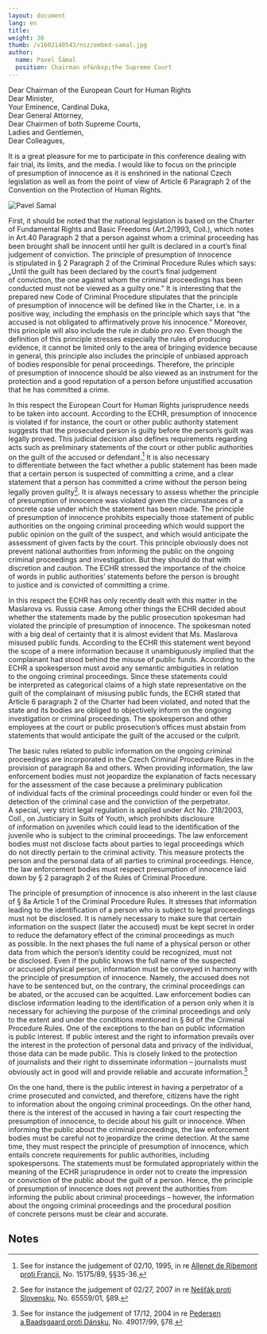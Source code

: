 ```yaml
---
layout: document
lang: en
title:
weight: 30
thumb: /v1602140543/nsz/embed-samal.jpg
author:
  name: Pavel Šámal
  position: Chairman of&nbsp;the Supreme Court
---
```


Dear Chairman of&nbsp;the European Court for Human Rights<br/>
Dear Minister,<br/>
Your Eminence, Cardinal Duka,<br/>
Dear General Attorney,<br/>
Dear Chairmen of&nbsp;both Supreme Courts,<br/>
Ladies and Gentlemen,<br/>
Dear Colleagues,<br/>

It&nbsp;is a&nbsp;great pleasure for me&nbsp;to participate in&nbsp;this conference dealing with fair trial, its limits, and the media. I&nbsp;would like to&nbsp;focus on&nbsp;the principle of&nbsp;presumption of&nbsp;innocence as&nbsp;it is&nbsp;enshrined in&nbsp;the national Czech legislation as&nbsp;well as&nbsp;from the point of&nbsp;view of&nbsp;Article 6&nbsp;Paragraph 2&nbsp;of the Convention on&nbsp;the Protection of&nbsp;Human Rights.

![Pavel Samal]({{site.baseurl}}/assets/img/samal.jpg)

First, it&nbsp;should be&nbsp;noted that the national legislation is&nbsp;based on&nbsp;the Charter of&nbsp;Fundamental Rights and Basic Freedoms (Art.2/1993, Coll.), which notes in&nbsp;Art.40 Paragraph 2&nbsp;that a&nbsp;person against whom a&nbsp;criminal proceeding has been brought shall be&nbsp;innocent until her guilt is&nbsp;declared in&nbsp;a court’s final judgement of&nbsp;conviction. The principle of&nbsp;presumption of&nbsp;innocence is&nbsp;stipulated in&nbsp;§ 2&nbsp;Paragraph 2&nbsp;of the Criminal Procedure Rules which says: „Until the guilt has been declared by&nbsp;the court’s final judgement of&nbsp;conviction, the one against whom the criminal proceedings has been conducted must not be&nbsp;viewed as&nbsp;a guilty one.” It&nbsp;is interesting that the prepared new Code of&nbsp;Criminal Procedure stipulates that the principle of&nbsp;presumption of&nbsp;innocence will be&nbsp;defined like in&nbsp;the Charter, i.e. in&nbsp;a positive way, including the emphasis on&nbsp;the principle which says that “the accused is&nbsp;not obligated to&nbsp;affirmatively prove his innocence.” Moreover, this principle will also include the rule _in dubio pro reo_. Even though the definition of&nbsp;this principle stresses especially the rules of&nbsp;producing evidence, it&nbsp;cannot be&nbsp;limited only to&nbsp;the area of&nbsp;bringing evidence because in&nbsp;general, this principle also includes the principle of&nbsp;unbiased approach of&nbsp;bodies responsible for penal proceedings. Therefore, the principle of&nbsp;presumption of&nbsp;innocence should be&nbsp;also viewed as&nbsp;an instrument for the protection and a&nbsp;good reputation of&nbsp;a person before unjustified accusation that he&nbsp;has committed a&nbsp;crime.

In&nbsp;this respect the European Court for Human Rights jurisprudence needs to&nbsp;be taken into account. According to&nbsp;the ECHR, presumption of&nbsp;innocence is&nbsp;violated if&nbsp;for instance, the court or&nbsp;other public authority statement suggests that the prosecuted person is&nbsp;guilty before the person’s guilt was legally proved. This judicial decision also defines requirements regarding acts such as&nbsp;preliminary statements of&nbsp;the court or&nbsp;other public authorities on&nbsp;the guilt of&nbsp;the accused or&nbsp;defendant.[^1] It&nbsp;is also necessary to&nbsp;differentiate between the fact whether a&nbsp;public statement has been made that a&nbsp;certain person is&nbsp;suspected of&nbsp;committing a&nbsp;crime, and a&nbsp;clear statement that a&nbsp;person has committed a&nbsp;crime without the person being legally proven guilty[^2]. It&nbsp;is always necessary to&nbsp;assess whether the principle of&nbsp;presumption of&nbsp;innocence was violated given the circumstances of&nbsp;a concrete case under which the statement has been made. The principle of&nbsp;presumption of&nbsp;innocence prohibits especially those statement of&nbsp;public authorities on&nbsp;the ongoing criminal proceeding which would support the public opinion on&nbsp;the guilt of&nbsp;the suspect, and which would anticipate the assessment of&nbsp;given facts by&nbsp;the court. This principle obviously does not prevent national authorities from informing the public on&nbsp;the ongoing criminal proceedings and investigation. But they should do&nbsp;that with discretion and caution. The ECHR stressed the importance of&nbsp;the choice of&nbsp;words in&nbsp;public authorities’ statements before the person is&nbsp;brought to&nbsp;justice and is&nbsp;convicted of&nbsp;committing a&nbsp;crime.

In&nbsp;this respect the ECHR has only recently dealt with this matter in&nbsp;the Maslarova vs. Russia case. Among other things the ECHR decided about whether the statements made by&nbsp;the public prosecution spokesman had violated the principle of&nbsp;presumption of&nbsp;innocence. The spokesman noted with a&nbsp;big deal of&nbsp;certainty that it&nbsp;is almost evident that Ms. Maslarova misused public funds. According to&nbsp;the ECHR this statement went beyond the scope of&nbsp;a mere information because it&nbsp;unambiguously implied that the complainant had stood behind the misuse of&nbsp;public funds. According to&nbsp;the ECHR a&nbsp;spokesperson must avoid any semantic ambiguities in&nbsp;relation to&nbsp;the ongoing criminal proceedings. Since these statements could be&nbsp;interpreted as&nbsp;categorical claims of&nbsp;a high state representative on&nbsp;the guilt of&nbsp;the complainant of&nbsp;misusing public funds, the ECHR stated that Article 6&nbsp;paragraph 2&nbsp;of the Charter had been violated, and noted that the state and its bodies are obliged to&nbsp;objectively inform on&nbsp;the ongoing investigation or&nbsp;criminal proceedings. The spokesperson and other employees at&nbsp;the court or&nbsp;public prosecution’s offices must abstain from statements that would anticipate the guilt of&nbsp;the accused or&nbsp;the culprit.

The basic rules related to&nbsp;public information on&nbsp;the ongoing criminal proceedings are incorporated in&nbsp;the Czech Criminal Procedure Rules in&nbsp;the provision of&nbsp;paragraph 8a&nbsp;and others. When providing information, the law enforcement bodies must not jeopardize the explanation of&nbsp;facts necessary for the assessment of&nbsp;the case because a&nbsp;preliminary publication of&nbsp;individual facts of&nbsp;the criminal proceedings could hinder or&nbsp;even foil the detection of&nbsp;the criminal case and the conviction of&nbsp;the perpetrator. A&nbsp;special, very strict legal regulation is&nbsp;applied under Act No. 218/2003, Coll., on&nbsp;Justiciary in&nbsp;Suits of&nbsp;Youth, which prohibits disclosure of&nbsp;information on&nbsp;juveniles which could lead to&nbsp;the identification of&nbsp;the juvenile who is&nbsp;subject to&nbsp;the criminal proceedings. The law enforcement bodies must not disclose facts about parties to&nbsp;legal proceedings which do&nbsp;not directly pertain to&nbsp;the criminal activity. This measure protects the person and the personal data of&nbsp;all parties to&nbsp;criminal proceedings. Hence, the law enforcement bodies must respect presumption of&nbsp;innocence laid down by&nbsp;§ 2&nbsp;paragraph 2&nbsp;of the Rules of&nbsp;Criminal Procedure.

The principle of&nbsp;presumption of&nbsp;innocence is&nbsp;also inherent in&nbsp;the last clause of&nbsp;§ 8a&nbsp;Article 1&nbsp;of the Criminal Procedure Rules. It&nbsp;stresses that information leading to&nbsp;the identification of&nbsp;a person who is&nbsp;subject to&nbsp;legal proceedings must not be&nbsp;disclosed. It&nbsp;is namely necessary to&nbsp;make sure that certain information on&nbsp;the suspect (later the accused) must be&nbsp;kept secret in&nbsp;order to&nbsp;reduce the defamatory effect of&nbsp;the criminal proceedings as&nbsp;much as&nbsp;possible. In&nbsp;the next phases the full name of&nbsp;a physical person or&nbsp;other data from which the person’s identity could be&nbsp;recognized, must not be&nbsp;disclosed. Even if&nbsp;the public knows the full name of&nbsp;the suspected or&nbsp;accused physical person, information must be&nbsp;conveyed in&nbsp;harmony with the principle of&nbsp;presumption of&nbsp;innocence. Namely, the accused does not have to&nbsp;be sentenced but, on&nbsp;the contrary, the criminal proceedings can be&nbsp;abated, or&nbsp;the accused can be&nbsp;acquitted. Law enforcement bodies can disclose information leading to&nbsp;the identification of&nbsp;a person only when it&nbsp;is necessary for achieving the purpose of&nbsp;the criminal proceedings and only to&nbsp;the extent and under the conditions mentioned in&nbsp;§ 8d&nbsp;of the Criminal Procedure Rules. One of&nbsp;the exceptions to&nbsp;the ban on&nbsp;public information is&nbsp;public interest. If&nbsp;public interest and the right to&nbsp;information prevails over the interest in&nbsp;the protection of&nbsp;personal data and privacy of&nbsp;the individual, those data can be&nbsp;made public. This is&nbsp;closely linked to&nbsp;the protection of&nbsp;journalists and their right to&nbsp;disseminate information – journalists must obviously act in&nbsp;good will and provide reliable and accurate information.[^3]

On&nbsp;the one hand, there is&nbsp;the public interest in&nbsp;having a&nbsp;perpetrator of&nbsp;a crime prosecuted and convicted, and therefore, citizens have the right to&nbsp;information about the ongoing criminal proceedings. On&nbsp;the other hand, there is&nbsp;the interest of&nbsp;the accused in&nbsp;having a&nbsp;fair court respecting the presumption of&nbsp;innocence, to&nbsp;decide about his guilt or&nbsp;innocence. When informing the public about the criminal proceedings, the law enforcement bodies must be&nbsp;careful not to&nbsp;jeopardize the crime detection. At&nbsp;the same time, they must respect the principle of&nbsp;presumption of&nbsp;innocence, which entails concrete requirements for public authorities, including spokespersons. The statements must be&nbsp;formulated appropriately within the meaning of&nbsp;the ECHR jurisprudence in&nbsp;order not to&nbsp;create the impression or&nbsp;conviction of&nbsp;the public about the guilt of&nbsp;a person. Hence, the principle of&nbsp;presumption of&nbsp;innocence does not prevent the authorities from informing the public about criminal proceedings – however, the information about the ongoing criminal proceedings and the procedural position of&nbsp;concrete persons must be&nbsp;clear and accurate.

## Notes

[^1]: See for instance the judgement of&nbsp;02/10, 1995, in&nbsp;re [Allenet de&nbsp;Ribemont proti Francii](https://hudoc.echr.coe.int/eng#%22itemid%22:[%22001-57914%22]), No. 15175/89, §§35-36.
[^2]: See for instance the judgement of&nbsp;02/27, 2007 in&nbsp;re [Nešťák proti Slovensku](https://hudoc.echr.coe.int/eng#%22itemid%22:[%22001-79608%22]), No. 65559/01, §89.
[^3]: See for instance the judgement of&nbsp;17/12, 2004 in&nbsp;re [Pedersen a&nbsp;Baadsgaard proti Dánsku](http://hudoc.echr.coe.int/eng?i=001-67818), No. 49017/99, §78.

